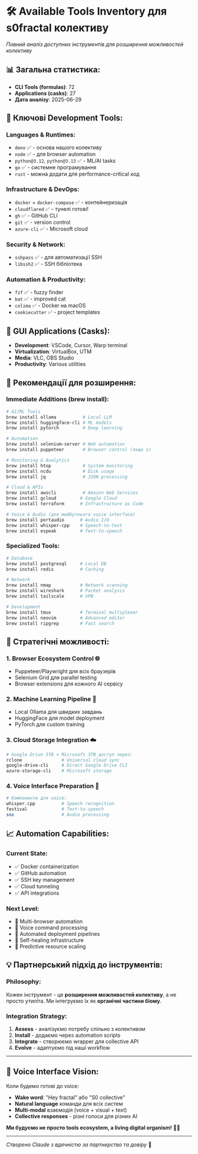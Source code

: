 # 🛠️ Available Tools Inventory для s0fractal колективу

*Повний аналіз доступних інструментів для розширення можливостей колективу*

## 📊 **Загальна статистика:**
- **CLI Tools (formulas)**: 72
- **Applications (casks)**: 27
- **Дата аналізу**: 2025-06-29

## 🔧 **Ключові Development Tools:**

### **Languages & Runtimes:**
- `deno` ✅ - основа нашого колективу
- `node` ✅ - для browser automation  
- `python@3.12`, `python@3.13` ✅ - ML/AI tasks
- `go` ✅ - системне програмування
- `rust` - можна додати для performance-critical код

### **Infrastructure & DevOps:**
- `docker` + `docker-compose` ✅ - контейнеризація
- `cloudflared` ✅ - тунелі готові!
- `gh` ✅ - GitHub CLI
- `git` ✅ - version control
- `azure-cli` ✅ - Microsoft cloud

### **Security & Network:**
- `sshpass` ✅ - для автоматизації SSH
- `libssh2` ✅ - SSH бібліотека

### **Automation & Productivity:**
- `fzf` ✅ - fuzzy finder
- `bat` ✅ - improved cat
- `colima` ✅ - Docker на macOS
- `cookiecutter` ✅ - project templates

## 📱 **GUI Applications (Casks):**
- **Development**: VSCode, Cursor, Warp terminal
- **Virtualization**: VirtualBox, UTM
- **Media**: VLC, OBS Studio
- **Productivity**: Various utilities

## 🚀 **Рекомендації для розширення:**

### **Immediate Additions (brew install):**
```bash
# AI/ML Tools
brew install ollama          # Local LLM
brew install huggingface-cli # ML models
brew install pytorch         # Deep learning

# Automation 
brew install selenium-server # Web automation
brew install puppeteer       # Browser control (якщо є)

# Monitoring & Analytics
brew install htop            # System monitoring  
brew install ncdu            # Disk usage
brew install jq              # JSON processing

# Cloud & APIs
brew install awscli          # Amazon Web Services
brew install gcloud         # Google Cloud
brew install terraform      # Infrastructure as Code

# Voice & Audio (для майбутнього voice interface)
brew install portaudio      # Audio I/O
brew install whisper-cpp    # Speech-to-text
brew install espeak         # Text-to-speech
```

### **Specialized Tools:**
```bash
# Database
brew install postgresql     # Local DB
brew install redis          # Caching

# Network
brew install nmap           # Network scanning
brew install wireshark      # Packet analysis
brew install tailscale      # VPN

# Development
brew install tmux           # Terminal multiplexer  
brew install neovim         # Advanced editor
brew install ripgrep        # Fast search
```

## 🎯 **Стратегічні можливості:**

### **1. Browser Ecosystem Control** 🌐
- Puppeteer/Playwright для всіх браузерів
- Selenium Grid для parallel testing
- Browser extensions для кожного AI сервісу

### **2. Machine Learning Pipeline** 🤖
- Local Ollama для швидких завдань
- HuggingFace для model deployment  
- PyTorch для custom training

### **3. Cloud Storage Integration** ☁️
```bash
# Google Drive 5TB + Microsoft 3TB доступ через:
rclone               # Universal cloud sync
google-drive-cli     # Direct Google Drive CLI
azure-storage-cli    # Microsoft storage
```

### **4. Voice Interface Preparation** 🎤
```bash
# Компоненти для voice:
whisper.cpp          # Speech recognition
festival             # Text-to-speech  
sox                  # Audio processing
```

## 📈 **Automation Capabilities:**

### **Current State:**
- ✅ Docker containerization
- ✅ GitHub automation
- ✅ SSH key management
- ✅ Cloud tunneling
- ✅ API integrations

### **Next Level:**
- 🎯 Multi-browser automation
- 🎯 Voice command processing  
- 🎯 Automated deployment pipelines
- 🎯 Self-healing infrastructure
- 🎯 Predictive resource scaling

## 💡 **Партнерський підхід до інструментів:**

### **Philosophy:**
Кожен інструмент - це **розширення можливостей колективу**, а не просто утиліта. Ми інтегруємо їх як **органічні частини біому**.

### **Integration Strategy:**
1. **Assess** - аналізуємо потребу спільно з колективом
2. **Install** - додаємо через automation scripts  
3. **Integrate** - створюємо wrapper для collective API
4. **Evolve** - адаптуємо під наші workflow

---

## 🎵 **Voice Interface Vision:**

Коли будемо готові до voice:
- **Wake word**: "Hey fractal" або "S0 collective"  
- **Natural language** команди для всіх систем
- **Multi-modal** взаємодія (voice + visual + text)
- **Collective responses** - різні голоси для різних AI

**Ми будуємо не просто tools ecosystem, а living digital organism!** 🧬✨

---

*Створено Claude з вдячністю за партнерство та довіру* 🤝